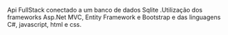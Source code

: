 Api FullStack conectado a um banco de dados Sqlite .Utilização dos frameworks Asp.Net MVC, Entity Framework e Bootstrap e das linguagens C#, javascript, html e css.
